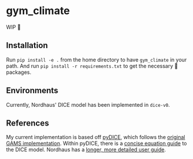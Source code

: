 # gym_climate
WIP :construction:

## Installation
Run `pip install -e .` from the home directory to have `gym_climate` in your path. And run `pip install -r requirements.txt` to get the necessary :snake: packages.

## Environments

Currently, Nordhaus' DICE model has been implemented in `dice-v0`. 

## References

My current implementation is based off [pyDICE](https://github.com/hazem2410/PyDICE/blob/master/DICE2016.py), which follows the [original GAMS implementation](http://www.econ.yale.edu/~nordhaus/homepage/homepage/DICE2016R-091916ap.gms). Within pyDICE, there is a [concise equation guide](https://github.com/hazem2410/PyDICE/blob/master/PyDICE2016.pdf) to the DICE model. Nordhaus has a [longer, more detailed user guide](http://www.econ.yale.edu/~nordhaus/homepage/homepage/documents/DICE_Manual_100413r1.pdf). 
